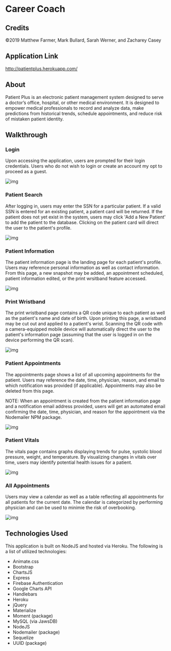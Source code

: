 # **Career Coach**

## Credits

©2019 Matthew Farmer, Mark Bullard, Sarah Werner, and Zacharey Casey

## Application Link

http://patientplus.herokuapp.com/

## About

Patient Plus is an electronic patient management system designed to serve a doctor’s office, hospital, or other medical environment. It is designed to empower medical professionals to record and analyze data, make predictions from historical trends, schedule appointments, and reduce risk of mistaken patient identity.

## Walkthrough

### Login

Upon accessing the application, users are prompted for their login credentials. Users who do not wish to login or create an account my opt to proceed as a guest.

![img](demoMedia/login.png)

### Patient Search

After logging in, users may enter the SSN for a particular patient. If a valid SSN is entered for an existing patient, a patient card will be returned. If the patient does not yet exist in the system, users may click 'Add a New Patient' to add the patient to the database. Clicking on the patient card will direct the user to the patient's profile.

![img](demoMedia/patientSearch.png)

### Patient Information

The patient information page is the landing page for each patient's profile. Users may reference personal information as well as contact information. From this page, a new snapshot may be added, an appointment scheduled, patient information edited, or the print wrsitband feature accessed.

![img](demoMedia/patientInformation.png)

### Print Wristband

The print wristband page contains a QR code unique to each patient as well as the patient's name and date of birth. Upon printing this page, a wristband may be cut out and applied to a patient's wrist. Scanning the QR code with a camera-equipped mobile device will automatically direct the user to the patient's information page (assuming that the user is logged in on the device performing the QR scan).

![img](demoMedia/printWristband.png)

### Patient Appointments

The appointments page shows a list of all upcoming appointments for the patient. Users may reference the date, time, physician, reason, and email to which notification was provided (if applicable). Appointments may also be deleted from this page.

NOTE: When an appointment is created from the patient information page and a notification email address provided, users will get an automated email confirming the date, time, physician, and reason for the appointment via the Nodemailer NPM package.

![img](demoMedia/patientAppointments.png)

### Patient Vitals

The vitals page contains graphs displaying trends for pulse, systolic blood pressure, weight, and temperature. By visualizing changes in vitals over time, users may identify potential health issues for a patient.

![img](demoMedia/patientVitals.png)

### All Appointments

Users may view a calendar as well as a table reflecting all appointments for all patients for the current date. The calendar is categorized by performing physician and can be used to minimie the risk of overbooking.

![img](demoMedia/allAppointments.png)

## Technologies Used

This application is built on NodeJS and hosted via Heroku. The following is a list of utilized technologies:

- Animate.css
- Bootstrap
- ChartsJS
- Express
- Firebase Authentication
- Google Charts API
- Handlebars
- Heroku
- jQuery
- Materialize
- Moment (package)
- MySQL (via JawsDB)
- NodeJS
- Nodemailer (package)
- Sequelize
- UUID (package)
